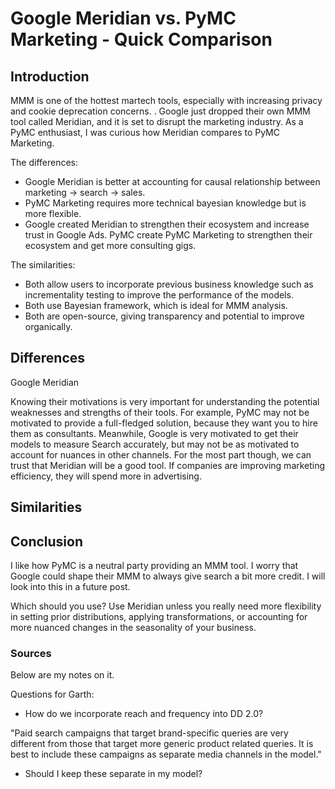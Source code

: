 # Google Meridian vs. PyMC Marketing - Quick Comparison

## Introduction

MMM is one of the hottest martech tools, especially with increasing privacy and cookie deprecation concerns. <Reference Gartner report>. Google just dropped their own MMM tool called Meridian, and it is set to disrupt the marketing industry. As a PyMC enthusiast, I was curious how Meridian compares to PyMC Marketing.  

The differences:

* Google Meridian is better at accounting for causal relationship between marketing -> search -> sales.
* PyMC Marketing requires more technical bayesian knowledge but is more flexible.
* Google created Meridian to strengthen their ecosystem and increase trust in Google Ads. PyMC create PyMC Marketing to strengthen their ecosystem and get more consulting gigs. 

The similarities:

* Both allow users to incorporate previous business knowledge such as incrementality testing to improve the performance of the models.
* Both use Bayesian framework, which is ideal for MMM analysis.
* Both are open-source, giving transparency and potential to improve organically.


## Differences

Google Meridian 

Knowing their motivations is very important for understanding the potential weaknesses and strengths of their tools. For example, PyMC may not be motivated to provide a full-fledged solution, because they want you to hire them as consultants. Meanwhile, Google is very motivated to get their models to measure Search accurately, but may not be as motivated to account for nuances in other channels. For the most part though, we can trust that Meridian will be a good tool. If companies are improving marketing efficiency, they will spend more in advertising. 





## Similarities



## Conclusion

I like how PyMC is a neutral party providing an MMM tool. I worry that Google could shape their MMM to always give search a bit more credit. I will look into this in a future post. 

Which should you use? Use Meridian unless you really need more flexibility in setting prior distributions, applying transformations, or accounting for more nuanced changes in the seasonality of your business. 



### Sources




Below are my notes on it.

Questions for Garth:

* How do we incorporate reach and frequency into DD 2.0? 

"Paid search campaigns that target brand-specific queries are very different from those that target more generic product related queries. It is best to include these campaigns as separate media channels in the model."

* Should I keep these separate in my model?




